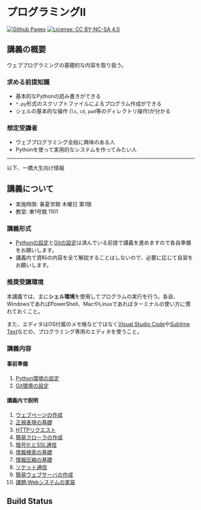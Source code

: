 プログラミングⅡ
===

[![Github Pages](https://github.com/tatsy/1284-sds-ml-advanced/actions/workflows/gh-pages.yaml/badge.svg)](https://github.com/tatsy/1284-programming-2/actions/workflows/gh-pages.yaml)
[![License: CC BY-NC-SA 4.0](https://img.shields.io/badge/License-CC_BY--NC--SA_4.0-lightgrey.svg)](https://creativecommons.org/licenses/by-nc-sa/4.0/)

## 講義の概要

ウェブプログラミングの基礎的な内容を取り扱う。

### 求める前提知識

- 基本的なPythonの読み書きができる
- `*.py`形式のスクリプトファイルによるプログラム作成ができる
- シェルの基本的な操作 (`ls`, `cd`, `pwd`等のディレクトリ操作)が分かる

### 想定受講者

- ウェブプログラミング全般に興味のある人
- Pythonを使って実用的なシステムを作ってみたい人

---

以下、一橋大生向け情報

## 講義について

- 実施時限: 春夏学期 木曜日 第1限
- 教室: 東1号館 1101

### 講義形式

- [Pythonの設定](sec:setup-python)と[Gitの設定](sec:setup-git)は済んでいる前提で講義を進めますので各自準備をお願いします。
- 講義内で資料の内容を全て解説することはしないので、必要に応じて自習をお願いします。

### 推奨受講環境

本講義では、主に**シェル環境**を使用してプログラムの実行を行う。各自、WindowsであればPowerShell、MacやLinuxであればターミナルの使い方に慣れておくこと。

また、エディタはOS付属のメモ帳などではなく[Visual Studio Code](https://azure.microsoft.com/ja-jp/products/visual-studio-code)や[Sublime Text](https://www.sublimetext.com/)などの、プログラミング専用のエディタを使うこと。

### 講義内容

#### 事前準備
1. [Python環境の設定](sec:setup-python)
2. [Git環境の設定](sec:setup-git)

#### 講義内で説明
1. [ウェブページの作成](sec:webpage)
2. [正規表現の基礎](sec:regex)
3. [HTTPリクエスト](sec:request)
4. [簡易クローラの作成](sec:crawler)
5. [暗号化とSSL通信](sec:encryption)
6. [情報検索の基礎](sec:retrieval)
7. [情報圧縮の基礎](sec:compression)
8.  [ソケット通信](sec:socket)
9.  [簡易ウェブサーバの作成](sec:web-server)
10. [課題:Webシステムの実装](sec:web-system)

## Build Status

```{nb-exec-table}
```
